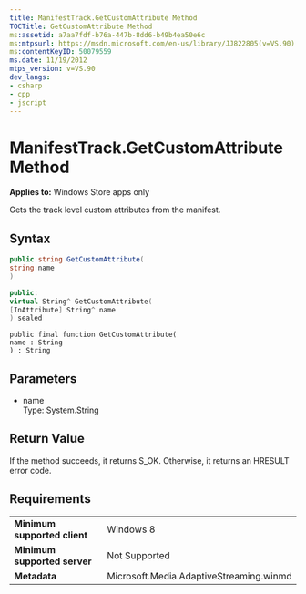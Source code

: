 ```yaml
---
title: ManifestTrack.GetCustomAttribute Method
TOCTitle: GetCustomAttribute Method
ms:assetid: a7aa7fdf-b76a-447b-8dd6-b49b4ea50e6c
ms:mtpsurl: https://msdn.microsoft.com/en-us/library/JJ822805(v=VS.90)
ms:contentKeyID: 50079559
ms.date: 11/19/2012
mtps_version: v=VS.90
dev_langs:
- csharp
- cpp
- jscript
---
```


# ManifestTrack.GetCustomAttribute Method

**Applies to:** Windows Store apps only

Gets the track level custom attributes from the manifest.

## Syntax

```csharp
public string GetCustomAttribute(
string name
)
```

```cpp
public:
virtual String^ GetCustomAttribute(
[InAttribute] String^ name
) sealed
```

```jscript
public final function GetCustomAttribute(
name : String
) : String
```

## Parameters

  - name  
    Type: System.String

## Return Value

If the method succeeds, it returns S\_OK. Otherwise, it returns an HRESULT error code.

## Requirements

|||
|--- |--- |
|**Minimum supported client**|Windows 8|
|**Minimum supported server**|Not Supported|
|**Metadata**|Microsoft.Media.AdaptiveStreaming.winmd|

